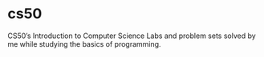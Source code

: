 # cs50
CS50’s Introduction to Computer Science Labs and problem sets solved by me while studying the basics of programming.
